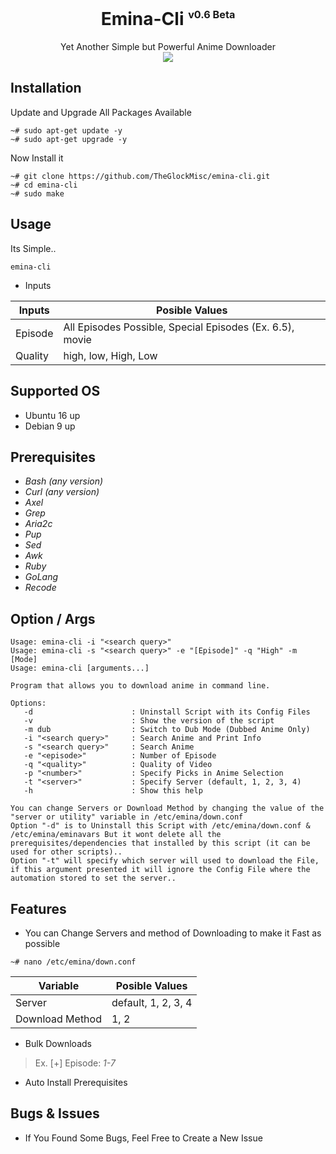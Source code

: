 <div align="center">
<h1>Emina-Cli <sup><sub><sup>v0.6 Beta</sup></sub></sup></h1>
Yet Another Simple but Powerful Anime Downloader
<br>
<img src="https://user-images.githubusercontent.com/93582751/144230269-6d4aaceb-ca92-49f0-ae84-165c8800b3e8.gif" />
</div>

## Installation
Update and Upgrade All Packages Available
```
~# sudo apt-get update -y
~# sudo apt-get upgrade -y
```
Now Install it
```
~# git clone https://github.com/TheGlockMisc/emina-cli.git
~# cd emina-cli
~# sudo make
```
## Usage
Its Simple..
```
emina-cli
```
+ Inputs
<div align="center">

| Inputs | Posible Values |
| ------------- | ---------- |
| Episode | All Episodes Possible, Special Episodes (Ex. 6.5), movie |
| Quality | high, low, High, Low |
</div>

## Supported OS
+ Ubuntu 16 up
+ Debian 9 up
## Prerequisites 
+ *Bash (any version)*<br>
+ *Curl (any version)*<br>
+ *Axel*
+ *Grep*
+ *Aria2c*
+ *Pup*
+ *Sed*
+ *Awk*
+ *Ruby*
+ *GoLang*
+ *Recode*
## Option / Args
```
Usage: emina-cli -i "<search query>"
Usage: emina-cli -s "<search query>" -e "[Episode]" -q "High" -m [Mode]
Usage: emina-cli [arguments...]

Program that allows you to download anime in command line.

Options:
   -d                      : Uninstall Script with its Config Files
   -v                      : Show the version of the script
   -m dub                  : Switch to Dub Mode (Dubbed Anime Only)
   -i "<search query>"     : Search Anime and Print Info
   -s "<search query>"     : Search Anime
   -e "<episode>"          : Number of Episode
   -q "<quality>"          : Quality of Video
   -p "<number>"           : Specify Picks in Anime Selection
   -t "<server>"           : Specify Server (default, 1, 2, 3, 4)
   -h                      : Show this help

You can change Servers or Download Method by changing the value of the "server or utility" variable in /etc/emina/down.conf
Option "-d" is to Uninstall this Script with /etc/emina/down.conf & /etc/emina/eminavars But it wont delete all the prerequisites/dependencies that installed by this script (it can be used for other scripts)..
Option "-t" will specify which server will used to download the File, if this argument presented it will ignore the Config File where the automation stored to set the server..
```
## Features
+ You can Change Servers and method of Downloading to make it Fast as possible
```
~# nano /etc/emina/down.conf
```
<div align="center">

| Variable | Posible Values |
| ------------- | ---------- |
| Server | default, 1, 2, 3, 4 |
| Download Method | 1, 2 |
</div>

+ Bulk Downloads<br>
> Ex. [+] Episode: *1-7*<br>
+ Auto Install Prerequisites

## Bugs & Issues
+ If You Found Some Bugs, Feel Free to Create a New Issue
